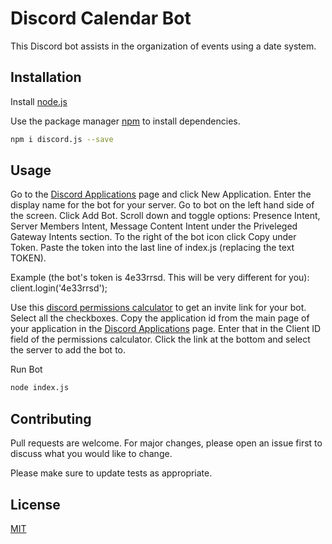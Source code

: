 # Discord Calendar Bot

This Discord bot assists in the organization of events using a date system.

## Installation

Install [node.js](https://nodejs.org/en/)

Use the package manager [npm](https://www.npmjs.com/) to install dependencies.

```bash
npm i discord.js --save
```

## Usage

Go to the [Discord Applications](https://discord.com/developers/applications) page and click New Application.
Enter the display name for the bot for your server.
Go to bot on the left hand side of the screen.
Click Add Bot.
Scroll down and toggle options: Presence Intent, Server Members Intent, Message Content Intent under the Priveleged Gateway Intents section.
To the right of the bot icon click Copy under Token.
Paste the token into the last line of index.js (replacing the text TOKEN).

Example (the bot's token is 4e33rrsd. This will be very different for you):
client.login('4e33rrsd');

Use this [discord permissions calculator](https://discordapi.com/permissions.html) to get an invite link for your bot.
Select all the checkboxes.
Copy the application id from the main page of your application in the [Discord Applications](https://discord.com/developers/applications) page.
Enter that in the Client ID field of the permissions calculator.
Click the link at the bottom and select the server to add the bot to.

Run Bot
```bash
node index.js
```

## Contributing
Pull requests are welcome. For major changes, please open an issue first to discuss what you would like to change.

Please make sure to update tests as appropriate.

## License
[MIT](https://choosealicense.com/licenses/mit/)
